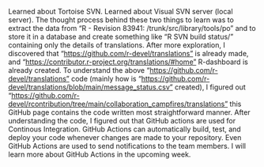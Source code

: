 
Learned about Tortoise SVN.
Learned about Visual SVN server (local server). 
The thought process behind these two things to learn was to extract the data from “R - Revision 83941: /trunk/src/library/tools/po” and to store it in a database and create something like “R SVN build status/” containing only the details of translations.
After more exploration, I discovered that  “https://github.com/r-devel/translations” is already made, and “https://contributor.r-project.org/translations/#home” R-dashboard is already created.
To understand the above “https://github.com/r-devel/translations” code (mainly how is “https://github.com/r-devel/translations/blob/main/message_status.csv” created), I figured out “https://github.com/r-devel/rcontribution/tree/main/collaboration_campfires/translations” this GitHub page contains the code written most straightforward manner. 
After understanding the code, I figured out that GitHub actions are used for Continous Integration. GitHub Actions can automatically build, test, and deploy your code whenever changes are made to your repository. Even GitHub Actions are used to send notifications to the team members. 
I will learn more about GitHub Actions in the upcoming week.
